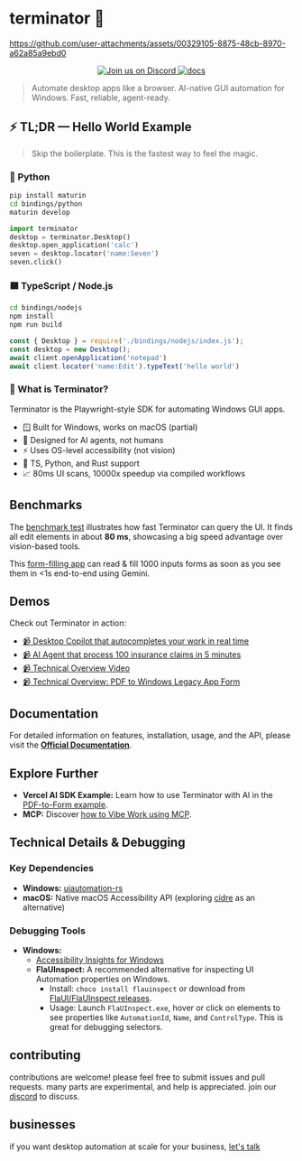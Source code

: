 # terminator 🤖




https://github.com/user-attachments/assets/00329105-8875-48cb-8970-a62a85a9ebd0



<p style="text-align: center;">
    <a href="https://discord.gg/dU9EBuw7Uq">
        <img src="https://img.shields.io/discord/823813159592001537?color=5865F2&logo=discord&logoColor=white&style=flat-square" alt="Join us on Discord">
    </a>
    <a href="https://docs.screenpi.pe/terminator/introduction">
        <img src="https://img.shields.io/badge/read_the-docs-blue" alt="docs">
    </a>
</p>

>Automate desktop apps like a browser. AI-native GUI automation for Windows. Fast, reliable, agent-ready.

## ⚡ TL;DR — Hello World Example

> Skip the boilerplate. This is the fastest way to feel the magic.

### 🐍 Python

```bash
pip install maturin
cd bindings/python
maturin develop
```

```python
import terminator
desktop = terminator.Desktop()
desktop.open_application('calc')
seven = desktop.locator('name:Seven')
seven.click()
```

### 🟦 TypeScript / Node.js

```bash
cd bindings/nodejs
npm install
npm run build
```

```ts
const { Desktop } = require('./bindings/nodejs/index.js');
const desktop = new Desktop();
await client.openApplication('notepad')
await client.locator('name:Edit').typeText('hello world')
```

### 🧠 What is Terminator?
Terminator is the Playwright-style SDK for automating Windows GUI apps.

- 🪟 Built for Windows, works on macOS (partial)
- 🧠 Designed for AI agents, not humans
- ⚡ Uses OS-level accessibility (not vision)
- 🧩 TS, Python, and Rust support
- 📈 80ms UI scans, 10000x speedup via compiled workflows

## Benchmarks

The [benchmark test](./terminator/src/tests/e2e_tests.rs) illustrates how fast Terminator can query the UI. It finds all edit elements in about **80&nbsp;ms**, showcasing a big speed advantage over vision-based tools.

This [form-filling app](https://www.mediar.ai/) can read & fill 1000 inputs forms as soon as you see them in <1s end-to-end using Gemini.

## Demos

Check out Terminator in action:

- [📹 Desktop Copilot that autocompletes your work in real time](https://www.youtube.com/watch?v=FGywvWJY7wc)
- [📹 AI Agent that process 100 insurance claims in 5 minutes](https://www.youtube.com/watch?v=6wMNNQFj_dw)
- [📹 Technical Overview Video](https://youtu.be/ycS9G_jpl04)
- [📹 Technical Overview: PDF to Windows Legacy App Form](https://www.youtube.com/watch?v=CMw3iexyCMI)

## Documentation

For detailed information on features, installation, usage, and the API, please visit the **[Official Documentation](https://docs.screenpi.pe/terminator/introduction)**.

## Explore Further

-   **Vercel AI SDK Example:** Learn how to use Terminator with AI in the [PDF-to-Form example](https://github.com/mediar-ai/terminator/tree/main/examples/pdf-to-form).
-   **MCP:** Discover [how to Vibe Work using MCP](https://github.com/mediar-ai/terminator/tree/main/mcp).

## Technical Details & Debugging

### Key Dependencies
*   **Windows:** [uiautomation-rs](https://github.com/leexgone/uiautomation-rs)
*   **macOS:** Native macOS Accessibility API (exploring [cidre](https://github.com/yury/cidre) as an alternative)

### Debugging Tools
*   **Windows:**
    *   [Accessibility Insights for Windows](https://accessibilityinsights.io/downloads/)
    *   **FlaUInspect:** A recommended alternative for inspecting UI Automation properties on Windows.
        *   Install: `choco install flauinspect` or download from [FlaUI/FlaUInspect releases](https://github.com/FlaUI/FlaUInspect/releases).
        *   Usage: Launch `FlaUInspect.exe`, hover or click on elements to see properties like `AutomationId`, `Name`, and `ControlType`. This is great for debugging selectors.

## contributing

contributions are welcome! please feel free to submit issues and pull requests. many parts are experimental, and help is appreciated. join our [discord](https://discord.gg/dU9EBuw7Uq) to discuss.

## businesses 

if you want desktop automation at scale for your business, [let's talk](https://mediar.ai)
